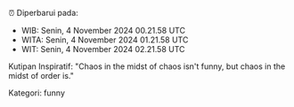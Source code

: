 ⏰ Diperbarui pada:
- WIB: Senin, 4 November 2024 00.21.58 UTC
- WITA: Senin, 4 November 2024 01.21.58 UTC
- WIT: Senin, 4 November 2024 02.21.58 UTC

Kutipan Inspiratif:
"Chaos in the midst of chaos isn't funny, but chaos in the midst of order is."


Kategori: funny

